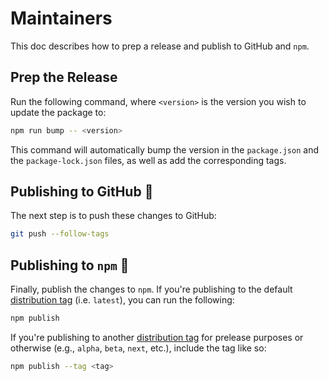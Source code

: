 # Maintainers

This doc describes how to prep a release and publish to GitHub and `npm`.

## Prep the Release

Run the following command, where `<version>` is the version you wish to update the package to:

```sh
npm run bump -- <version>
```

This command will automatically bump the version in the `package.json` and the `package-lock.json` files, as well as add the corresponding tags.

## Publishing to GitHub :octopus:

The next step is to push these changes to GitHub:

```sh
git push --follow-tags
```

## Publishing to `npm` :rocket:

Finally, publish the changes to `npm`. If you're publishing to the default [distribution tag](https://docs.npmjs.com/adding-dist-tags-to-packages) (i.e. `latest`), you can run the following:

```sh
npm publish
```

If you're publishing to another [distribution tag](https://docs.npmjs.com/adding-dist-tags-to-packages) for prelease purposes or otherwise (e.g., `alpha`, `beta`, `next`, etc.), include the tag like so:

```sh
npm publish --tag <tag>
```
